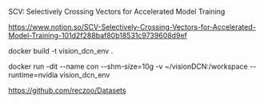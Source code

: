 SCV: Selectively Crossing Vectors for Accelerated Model Training


https://www.notion.so/SCV-Selectively-Crossing-Vectors-for-Accelerated-Model-Training-101d2f288baf80b18531c9739608d9ef

docker build -t vision_dcn_env .

docker run -dit --name con --shm-size=10g -v ~/visionDCN:/workspace  --runtime=nvidia vision_dcn_env

https://github.com/reczoo/Datasets